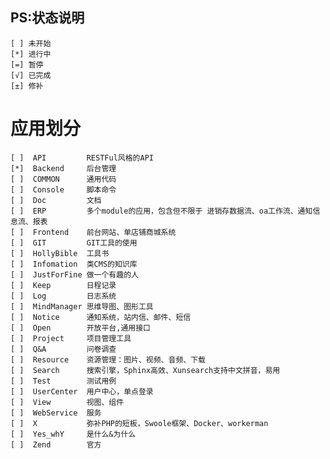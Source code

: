 ## PS:状态说明
    [ ] 未开始
    [*] 进行中
    [=] 暂停
    [√] 已完成
    [±] 修补
# 应用划分
    [ ]  API         RESTFul风格的API
    [*]  Backend     后台管理
    [ ]  COMMON      通用代码
    [ ]  Console     脚本命令
    [ ]  Doc         文档
    [ ]  ERP         多个module的应用，包含但不限于 进销存数据流、oa工作流、通知信息流、报表
    [ ]  Frontend    前台网站、单店铺商城系统
    [ ]  GIT         GIT工具的使用
    [ ]  HollyBible  工具书
    [ ]  Infomation  类CMS的知识库
    [ ]  JustForFine 做一个有趣的人
    [ ]  Keep        日程记录
    [ ]  Log         日志系统
    [ ]  MindManager 思维导图、图形工具
    [ ]  Notice      通知系统，站内信、邮件、短信
    [ ]  Open        开放平台,通用接口
    [ ]  Project     项目管理工具
    [ ]  Q&A         问卷调查
    [ ]  Resource    资源管理：图片、视频、音频、下载
    [ ]  Search      搜索引擎，Sphinx高效、Xunsearch支持中文拼音，易用
    [ ]  Test        测试用例
    [ ]  UserCenter  用户中心，单点登录
    [ ]  View        视图、组件
    [ ]  WebService  服务
    [ ]  X           弥补PHP的短板，Swoole框架、Docker、workerman
    [ ]  Yes_whY     是什么&为什么          
    [ ]  Zend        官方

